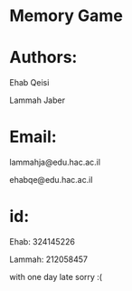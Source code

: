 # Memory Game 



# Authors:
<p>Ehab Qeisi</p>
<p>Lammah Jaber</p>

# Email:
<p> lammahja@edu.hac.ac.il</p>
<p> ehabqe@edu.hac.ac.il</p>

# id:
<p>Ehab: 324145226</p>
<p>Lammah: 212058457</p>


<p>with one day late sorry :(</p>
